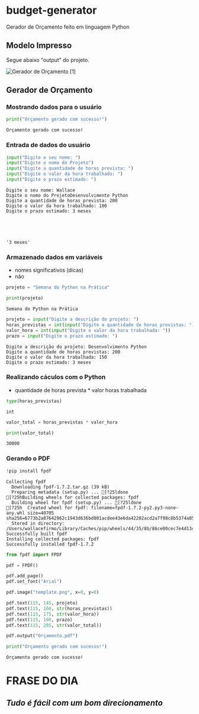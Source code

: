 # budget-generator
Gerador de Orçamento feito em linguagem Python

## Modelo Impresso

Segue abaixo "output" do projeto.

![Gerador de Orçamento](https://doc-10-c8-docs.googleusercontent.com/docs/securesc/mbd3jsqr0v7s5iu0ja6sifhc37nejvr8/vrqmit6or3utbg0ossiuf0gk3bn569nr/1699974150000/09626044948969061689/09626044948969061689/1yimkqRkNumbe0zJ0SjCtby2oRvw8es0B?ax=AI0foUoioLnKzGQ8fAe5vNnbyh8czS2q0jRhjlJYY6LSey98O6wnr0npKXVEvy0OzBWeONiHZlptjNjoqbmqsoesL7-o_nUJylPil06pHLODtMHMSMLLFQj-MtlY-EHWOhuHdzdYba5eKtzKytsyjmtHimPpEKBv3sphAJyhlpSxqSFfHCsHNx9TLP_SPHPGygQVa06SRSkx67YA29uRvsFqAHlhQo3-EOsT2uZA_VcnCAHvMdeYxd5EMqI6zyF1bT0sqwwEn9F29tS3_81rv_ym_Mh_SllLP4Sa8ZkKBEC63QW5gRfwxHyPI85WAGYLCmGw9h0pYv_1hrkbp6wEM7GyedHjQM_Q_n_C3kRwSm_7LzWNL53kvrc0X6-fRyPKEWjctLG0Ec9BR8Hyk6SLIZr_NGNSSKDBolKprBYawiAcO-Pisgyd2RIYbD8kQZ9_qmbVij00P4i5YDcnwrAtAhvBMdMy7TofUjTnTzQB4ee0p2fp_DMZ8bsISm3mC5i6PZMtt6UeUwd1hRC1Bntjphhardi4ti_GMznGkHrM-jgRBwYMnOzbt9-Tua_QMU99J2zjjIajivyWzjOhWNf_UWjJHyjdFgugHL-l0CjDLwM4e363v7CRLxep6Kswd0Izx5gqxn6bma1DzZ3pnf_rBHz-bk66IM-DXs7kP0eyXoBvS2KksYnDX0xsjsR2z2kEljCgte71JxchaVPrSQHbbSs2L06xEgtUGqiwxOMzJbdEQIELCFVtmEh6x1wnrI72CckTjtW_7cNb2Vl-JD5u68EyQB4r5M-OGTTb5sswWQJ7qn0pv7bKO_KuYadZZ8yJkympaL3LHJIng2vK1Vsli6bFQLnq58jCCRuu8YiIoe8DBpyvQCQNASNApMr5d68X_ts&uuid=a2ccc680-e62a-48f9-94cb-7783f2c4ff55&authuser=0&nonce=4mqn7t489153s&user=09626044948969061689&hash=rge6ujfv4c6fokjvtbd35cj09gnq1qkk) [1] 


## Gerador de Orçamento

### Mostrando dados para o usuário


```python
print("Orçamento gerado com sucesso!")
```

    Orçamento gerado com sucesso!


### Entrada de dados do usuário


```python
input("Digite o seu nome: ")
input("Digite o nomo do Projeto")
input("Digite a quantidade de horas prevista: ")
input("Digite o valor da hora trabalhado: ")
input("Digite o prazo estimado: ")
```

    Digite o seu nome: Wallace
    Digite o nomo do ProjetoDesenvolvimento Python
    Digite a quantidade de horas prevista: 200
    Digite o valor da hora trabalhado: 100
    Digite o prazo estimado: 3 meses





    '3 meses'



### Armazenado dados em variáveis

- nomes significativos (dicas)
- não


```python
projeto = "Semana do Python na Prática"
```


```python
print(projeto)
```

    Semana do Python na Prática



```python
projeto = input("Digite a descrição do projeto: ")
horas_previstas = int(input("Digite a quantidade de horas previstas: "))
valor_hora = int(input("Digite o valor da hora trabalhada: "))
prazo = input("Digite o prazo estimado: ")

```

    Digite a descrição do projeto: Desenvolvimento Python
    Digite a quantidade de horas previstas: 200
    Digite o valor da hora trabalhada: 150
    Digite o prazo estimado: 3 meses


### Realizando cáculos com o Python

- quantidade de horas prevista * valor horas trabalhada


```python
type(horas_previstas)
```




    int




```python
valor_total = horas_previstas * valor_hora
```


```python
print(valor_total)
```

    30000


### Gerando o PDF


```python
!pip install fpdf
```

    Collecting fpdf
      Downloading fpdf-1.7.2.tar.gz (39 kB)
      Preparing metadata (setup.py) ... [?25ldone
    [?25hBuilding wheels for collected packages: fpdf
      Building wheel for fpdf (setup.py) ... [?25ldone
    [?25h  Created wheel for fpdf: filename=fpdf-1.7.2-py2.py3-none-any.whl size=40705 sha256=6773b2a87642962c1943d636bd801acdee43e6da42202acd2a7f98c8b5374a05
      Stored in directory: /Users/wallacefirmo/Library/Caches/pip/wheels/44/35/8b/86ce00cec7e4d13c5f189680ae0fa82f919bedc066c2cddae9
    Successfully built fpdf
    Installing collected packages: fpdf
    Successfully installed fpdf-1.7.2



```python
from fpdf import FPDF
```


```python
pdf = FPDF()

pdf.add_page()
pdf.set_font("Arial")

pdf.image("template.png", x=0, y=0)

pdf.text(115, 145, projeto)
pdf.text(115, 160, str(horas_previstas))
pdf.text(115, 175, str(valor_hora))
pdf.text(115, 190, prazo)
pdf.text(115, 205, str(valor_total))

pdf.output("Orçamento.pdf")

print("Orçamento gerado com sucesso!")
```

    Orçamento gerado com sucesso!


# FRASE DO DIA 

## *Tudo é fácil com um bom direcionamento*

